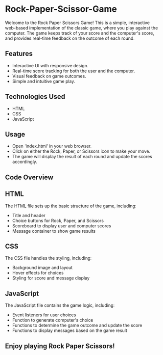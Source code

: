 # Rock-Paper-Scissor-Game

Welcome to the Rock Paper Scissors Game! This is a simple, interactive web-based implementation of the classic game, where you play against the computer. The game keeps track of your score and the computer's score, and provides real-time feedback on the outcome of each round.

## Features
* Interactive UI with responsive design.
* Real-time score tracking for both the user and the computer.
* Visual feedback on game outcomes.
* Simple and intuitive game play.

## Technologies Used
* HTML
* CSS
* JavaScript

## Usage
* Open 'index.html' in your web browser.
* Click on either the Rock, Paper, or Scissors icon to make your move.
* The game will display the result of each round and update the scores accordingly.

## Code Overview
## HTML
The HTML file sets up the basic structure of the game, including:

* Title and header
* Choice buttons for Rock, Paper, and Scissors
* Scoreboard to display user and computer scores
* Message container to show game results

## CSS
The CSS file handles the styling, including:

* Background image and layout
* Hover effects for choices
* Styling for score and message display

## JavaScript
The JavaScript file contains the game logic, including:

* Event listeners for user choices
* Function to generate computer's choice
* Functions to determine the game outcome and update the score
* Functions to display messages based on the game result<br>

## Enjoy playing Rock Paper Scissors!
